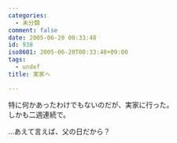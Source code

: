 ```yaml
---
categories:
  - 未分類
comment: false
date: 2005-06-20 00:33:48
id: 938
iso8601: 2005-06-20T00:33:48+09:00
tags:
  - undef
title: 実家へ

---
```


<div class="entry-body">
                                 <p>特に何かあったわけでもないのだが、実家に行った。<br />
しかも二週連続で。</p>

<p>…あえて言えば、父の日だから？</p>
                              </div>    	